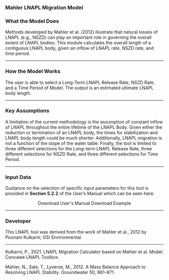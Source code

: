 <h3> Mahler LNAPL Migration Model </h3> 

<h3> What the Model Does </h3>   

Methods developed by Mahler et al. (2012) illustrate that natural losses of LNAPL (e.g., NSZD) can play an important role in governing the overall extent of LNAPL bodies.  This module calculates the overall length of a contiguous LNAPL body, given an inflow of LNAPL rate, NSZD rate, and time period.  

<hr class="featurette-divider">

<h3> How the Model Works </h3>

The user is able to select a Long-Term LNAPL Release Rate, NSZD Rate, and a Time Period of Model. The output is an estimated ultimate LNAPL body length.  

<hr class="featurette-divider">

<h3> Key Assumptions </h3>  

A limitation of the current methodology is the assumption of constant inflow of LNAPL throughout the entire lifetime of the LNAPL Body. Given either the reduction or termination of an LNAPL body, the times for stabilization and LNAPL body length could be much shorter. Additionally, LNAPL migration is not a function of the slope of the water table. Finally, the tool is limited to three different selections for the Long-term LNAPL Release Rate, three different selections for NSZD Rate, and three different selections for Time Period.

<hr class="featurette-divider">

<h3>Input Data</h3>

Guidance on the selection of specific input parameters for this tool is provided in <b>Section 5.2.2</b> of the User’s Manual which can be seen here:

<div style = "text-align:center;">
<a class="btn btn-default btn btn-default shiny-download-link shiny-bound-output button1" onclick="window.open('https://www.concawe.eu/wp-content/uploads/Rpt_22-5.pdf#page=35')" role="button">Download User's Manual</a>
<a class="btn btn-default btn btn-default shiny-download-link shiny-bound-output button1" onclick="window.open('03_LNAPL-Migration/Tier-2/LNAPL_Mahler_Model_Example.pdf')" role="button">Download Example</a>
</div>

<hr class="featurette-divider">

<h3> Developer </h3>  

This LNAPL tool was derived from the work of Mahler et al., 2012 by Poonam Kulkarni, GSI Environmental.

<hr class="featurette-divider">

Kulkarni, P., 2021.  LNAPL Migration Calculator based on Mahler et al. Model.  Concawe LNAPL Toolbox.

Mahler, N., Sale, T., Lyverse, M., 2012. A Mass Balance Approach to Resolving LNAPL Stability. Groundwater 50, 861–871.